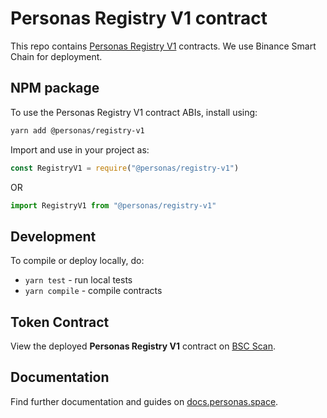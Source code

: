 
# Personas Registry V1 contract

This repo contains [Personas Registry V1](http://personas.space) contracts. We use Binance Smart Chain for deployment.

## NPM package

To use the Personas Registry V1 contract ABIs, install using:

```sh
yarn add @personas/registry-v1

```

Import and use in your project as:


```javascript
const RegistryV1 = require("@personas/registry-v1")

```

OR

```javascript
import RegistryV1 from "@personas/registry-v1"

```

## Development

To compile or deploy locally, do:
 - `yarn test` - run local tests
 - `yarn compile` - compile contracts

## Token Contract

View the deployed **Personas Registry V1** contract on [BSC Scan](https://bscscan.com/address/#code).

## Documentation
Find further documentation and guides on [docs.personas.space](http://docs.personas.space/).
